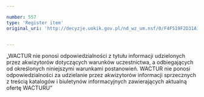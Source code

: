 ```yaml
---

number: 557
type: 'Register item'
original_uri: 'http://decyzje.uokik.gov.pl/nd_wz_um.nsf/0/F4F519F2D31A1C1EC12572DD003295D9?OpenDocument'


---
```


„WACTUR nie ponosi odpowiedzialności z tytułu informacji udzielonych przez akwizytorów dotyczących warunków uczestnictwa, a odbiegających od określonych niniejszymi warunkami postanowień. WACTUR nie ponosi odpowiedzialności za udzielanie przez akwizytorów informacji sprzecznych z treścią katalogów i biuletynów informacyjnych zawierających aktualną ofertę WACTURU”
